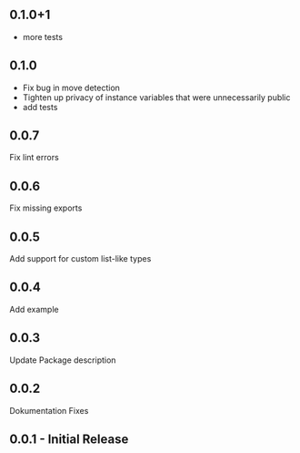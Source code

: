 ## 0.1.0+1

- more tests

## 0.1.0

- Fix bug in move detection
- Tighten up privacy of instance variables that were unnecessarily public
- add tests

## 0.0.7

Fix lint errors

## 0.0.6

Fix missing exports

## 0.0.5

Add support for custom list-like types

## 0.0.4

Add example

## 0.0.3

Update Package description

## 0.0.2

Dokumentation Fixes


## 0.0.1 - Initial Release
